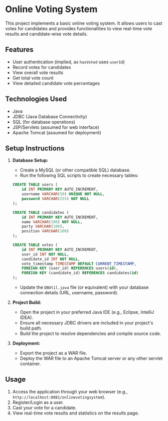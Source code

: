 # Online Voting System

This project implements a basic online voting system. It allows users to cast votes for candidates and provides functionalities to view real-time vote results and candidate-wise vote details.

## Features

- User authentication (implied, as `hasVoted` uses `userId`)
- Record votes for candidates
- View overall vote results
- Get total vote count
- View detailed candidate vote percentages

## Technologies Used

- Java
- JDBC (Java Database Connectivity)
- SQL (for database operations)
- JSP/Servlets (assumed for web interface)
- Apache Tomcat (assumed for deployment)

## Setup Instructions

1.  **Database Setup:**
    - Create a MySQL (or other compatible SQL) database.
    - Run the following SQL scripts to create necessary tables:
    ```sql
    CREATE TABLE users (
        id INT PRIMARY KEY AUTO_INCREMENT,
        username VARCHAR(50) UNIQUE NOT NULL,
        password VARCHAR(255) NOT NULL
    );

    CREATE TABLE candidates (
        id INT PRIMARY KEY AUTO_INCREMENT,
        name VARCHAR(100) NOT NULL,
        party VARCHAR(100),
        position VARCHAR(100)
    );

    CREATE TABLE votes (
        id INT PRIMARY KEY AUTO_INCREMENT,
        user_id INT NOT NULL,
        candidate_id INT NOT NULL,
        vote_timestamp TIMESTAMP DEFAULT CURRENT_TIMESTAMP,
        FOREIGN KEY (user_id) REFERENCES users(id),
        FOREIGN KEY (candidate_id) REFERENCES candidates(id)
    );
    ```
    - Update the `DBUtil.java` file (or equivalent) with your database connection details (URL, username, password).

2.  **Project Build:**
    - Open the project in your preferred Java IDE (e.g., Eclipse, IntelliJ IDEA).
    - Ensure all necessary JDBC drivers are included in your project's build path.
    - Build the project to resolve dependencies and compile source code.

3.  **Deployment:**
    - Export the project as a WAR file.
    - Deploy the WAR file to an Apache Tomcat server or any other servlet container.

## Usage

1.  Access the application through your web browser (e.g., `http://localhost:8081/onlinevotingsystem`).
2.  Register/Login as a user.
3.  Cast your vote for a candidate.
4.  View real-time vote results and statistics on the results page.
